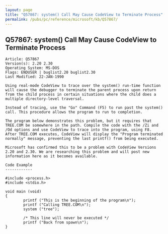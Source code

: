 ```yaml
---
layout: page
title: "Q57867: system() Call May Cause CodeView to Terminate Process"
permalink: /pubs/pc/reference/microsoft/kb/Q57867/
---
```


## Q57867: system() Call May Cause CodeView to Terminate Process

	Article: Q57867
	Version(s): 2.20 2.30
	Operating System: MS-DOS
	Flags: ENDUSER | buglist2.20 buglist2.30
	Last Modified: 22-JAN-1990
	
	Using real-mode CodeView to trace over the system() run-time function
	will cause the debugger to terminate the parent process upon return
	from the child process in certain situations where the child does a
	multiple directory-level traversal.
	
	Instead of tracing, use the "Go" Command (F5) to run past the system()
	call. This procedure allows the program to run to completion.
	
	The program below demonstrates this problem, but it requires that
	TREE.COM be somewhere in the path. Compile the code with the /Zi and
	/Od options and use CodeView to trace into the program, using F8.
	After TREE.COM executes, CodeView will display the "Program terminated
	normally" message, preventing the last printf() from being executed.
	
	Microsoft has confirmed this to be a problem with CodeView Versions
	2.20 and 2.30. We are researching this problem and will post new
	information here as it becomes available.
	
	Code Example
	------------
	
	#include <process.h>
	#include <stdio.h>
	
	void main (void)
	{
	        printf ("This is the beginning of the program\n");
	        printf ("Calling TREE.COM\n");
	        system ("tree");
	
	        /* This line will never be executed */
	        printf ("Back from spawn\n");
	}
